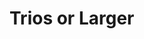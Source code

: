 
# Trios or Larger

<object width="445" height="364"><param name="movie" value="http://www.youtube-nocookie.com/v/Y2uwa6ahyks&hl=en&fs=1&color1=0x3a3a3a&color2=0x999999&border=1" /><param name="allowFullScreen" value="true" /><param name="allowscriptaccess" value="always" />
   <embed src="http://www.youtube-nocookie.com/v/Y2uwa6ahyks&hl=en&fs=1&color1=0x3a3a3a&color2=0x999999&border=1" type="application/x-shockwave-flash" allowscriptaccess="always" allowfullscreen="true" width="445" height="364"></embed>
</object>

